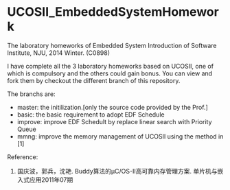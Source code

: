 # UCOSII_EmbeddedSystemHomework
The laboratory homeworks of Embedded System Introduction of Software Institute, NJU, 2014 Winter. (C0898)

I have complete all the 3 laboratory homeworks based on UCOSII, one of which is compulsory and the others could gain bonus. You can view and fork them by checkout the different branch of this repository.

The branchs are:

* master: the initilization.[only the source code provided by the Prof.]
* basic: the basic requirement to adopt EDF Schedule
* improve: improve EDF Schedult by replace linear search with Priority Queue
* mmng: improve the memory management of UCOSII using the method in [1]


Reference:

1. 国庆波，郭兵，沈艳. Buddy算法的μC/OS-II高可靠内存管理方案. 单片机与嵌入式应用2011年07期
